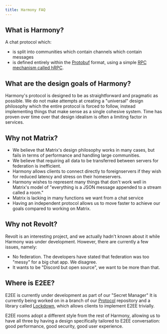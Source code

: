 ```yaml
---
title: Harmony FAQ
---
```


## What is Harmony?

A chat protocol which:
- is split into communities which contain channels which contain messages
- is defined entirely within the [Protobuf](https://developers.google.com/protocol-buffers) format, using a simple [RPC mechanism called hRPC](https://github.com/harmony-development/hrpc).

## What are the design goals of Harmony?

Harmony's protocol is designed to be as straightforward and pragmatic as possible. We do not make attempts at creating a "universal" design philosophy which the entire protocol is forced to follow, instead implementing things that make sense as a single cohesive system. Time has proven over time over that design idealism is often a limiting factor in services. 

## Why not Matrix?

- We believe that Matrix's design philosophy works in many cases, but fails in terms of performance and handling large communities.
- We believe that requiring all data to be transferred between servers for federation is inefficient.
- Harmony allows clients to connect directly to foreignservers if they wish for reduced latency and stress on their homeservers.
- Harmony wishes to represent many things that don't work well in Matrix's model of "everything is a JSON message appended to a stream called a room."
- Matrix is lacking in many functions we want from a chat service
- Having an independent protocol allows us to move faster to achieve our goals compared to working on Matrix.

## Why not Revolt?

Revolt is an interesting project, and we actually hadn't known about it while Harmony was under development. However, there are currently a few issues, namely:

- No federation. The developers have stated that federation was too "messy" for a big chat app. We disagree.
- It wants to be "Discord but open source", we want to be more than that.

## Where is E2EE?

E2EE is currently under development as part of our "Secret Manager"
It is currently being worked on in a branch of our [Protocol](https://github.com/harmony-development/protocol/tree/work/e2ee) repository and a library called [Lockdown](https://github.com/harmony-development/lockdown), which allows clients to implement E2EE trivially.

E2EE rooms adopt a different style from the rest of Harmony, allowing us to have all three by having a design specifically tailored to E2EE conversation: good performance, good security, good user experience.

